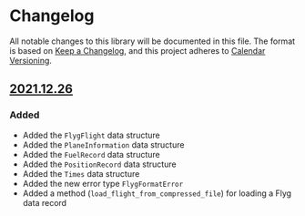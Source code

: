 # Changelog
All notable changes to this library will be documented in this file. The format is based on [Keep a Changelog](https://keepachangelog.com/en/1.0.0/),
and this project adheres to [Calendar Versioning](https://calver.org/).

## [2021.12.26]

### Added
- Added the `FlygFlight` data structure
- Added the `PlaneInformation` data structure
- Added the `FuelRecord` data structure
- Added the `PositionRecord` data structure
- Added the `Times` data structure
- Added the new error type `FlygFormatError`
- Added a method (`load_flight_from_compressed_file`) for loading a Flyg data record

[2021.12.26]: https://github.com/olivierlacan/keep-a-changelog/releases/tag/v0.0.1